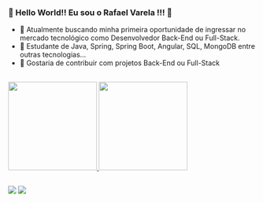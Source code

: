 ### 👋 Hello World!! Eu sou o Rafael Varela !!! 👋

- 🔭 Atualmente buscando minha primeira oportunidade de ingressar no mercado tecnológico como Desenvolvedor Back-End ou Full-Stack.
- 🌱 Estudante de Java, Spring, Spring Boot, Angular, SQL, MongoDB entre outras tecnologias... 
- 👯 Gostaria de contribuir com projetos Back-End ou Full-Stack

##

<div>
<a href= "https://github.com/Mineiroc4">
<img height ="180em" src="https://github-readme-stats.vercel.app/api?username=Mineiroc4&show_icons=true&theme=tokyonight&include_all_commits=true&count_private=true)"/>
<img height ="180em" src="https://github-readme-stats.vercel.app/api/top-langs/?username=Mineiroc4&layout=compact&theme=tokyonight)](https://github.com/Mineiroc4/github-readme-stats)"/>
</div>

##

<div>
<a href= "mailto:devrafaelvarela@gmail.com"><img src="https://img.shields.io/badge/Gmail-D14836?style=for-the-badge&logo=gmail&logoColor=white" target="_blank"></a>
<a href= "https://www.linkedin.com/in/rafael-varela-314072173/"target="_blank"><img src= "https://img.shields.io/badge/LinkedIn-0077B5?style=for-the-badge&logo=linkedin&logoColor=white" target="_blank"></a>

</div>
